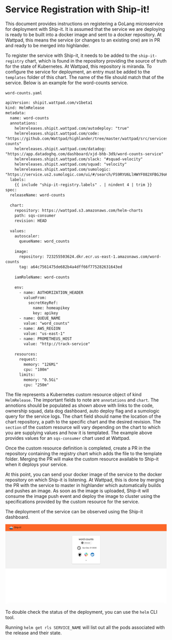 # Service Registration with Ship-it!

This document provides instructions on registering a GoLang microservice for deployment with Ship-it. It is assumed that the service we are deploying is ready to be built into a docker image and sent to a docker repository. At Wattpad, this means the service (or changes to an existing one) are in PR and ready to be merged into highlander.  

To register the service with Ship-it, it needs to be added to the `ship-it-registry` chart, which is found in the repository providing the source of truth for the state of Kubernetes. At Wattpad, this repository is miranda. To configure the service for deployment, an entry must be added to the `templates` folder of this chart. The name of the file should match that of the service. Below is an example for the word-counts service.  

`word-counts.yaml`
```
apiVersion: shipit.wattpad.com/v1beta1
kind: HelmRelease
metadata:
  name: word-counts
  annotations:
    helmreleases.shipit.wattpad.com/autodeploy: "true"
    helmreleases.shipit.wattpad.com/code: "https://github.com/Wattpad/highlander/tree/master/wattpad/src/services/word-counts"
    helmreleases.shipit.wattpad.com/datadog: "https://app.datadoghq.com/dashboard/xjd-bhb-3d9/word-counts-service"
    helmreleases.shipit.wattpad.com/slack: "#squad-velocity"
    helmreleases.shipit.wattpad.com/squad: "velocity"
    helmreleases.shipit.wattpad.com/sumologic: "https://service.us2.sumologic.com/ui/#/search/FS9RYU6LlHWYF082XFBGJ9oK698pJThnNQ1l18r0"
  labels:
    {{ include "ship-it-registry.labels" . | nindent 4 | trim }}
spec:
  releaseName: word-counts

  chart:
    repository: https://wattpad.s3.amazonaws.com/helm-charts
    path: sqs-consumer
    revision: HEAD

  values:
    autoscaler:
      queueName: word_counts

    image:
      repository: 723255503624.dkr.ecr.us-east-1.amazonaws.com/word-counts
      tag: a64c7561475de682b4a4dff66f775282631643ed

    iamRoleName: word-counts

    env:
      - name: AUTHORIZATION_HEADER
        valueFrom:
          secretKeyRef:
            name: homeapikey
            key: apikey
      - name: QUEUE_NAME
        value: "word_counts"
      - name: AWS_REGION
        value: "us-east-1"
      - name: PROMETHEUS_HOST
        value: "http://track-service"

    resources:
      request:
        memory: "126Mi"
        cpu: "100m"
      limits:
        memory: "0.5Gi"
        cpu: "250m"
```

The file represents a Kubernetes custom resource object of kind `HelmRelease`. The important fields to note are `annotations` and `chart`. The annotions should be populated as shown above with links to the code, ownership squad, data dog dashboard, auto deploy flag and a sumologic query for the service logs. The chart field should name the location of the chart repository, a path to the specific chart and the desired revision. The `section` of the custom resource will vary depending on the chart to which you are supplying values and how it is templated. The example above provides values for an `sqs-consumer` chart used at Wattpad.  

Once the custom resource definition is completed, create a PR in the repository containing the registry chart which adds the file to the template folder. Merging the PR will make the custom resource available to Ship-it when it deploys your service.  

At this point, you can send your docker image of the service to the docker repository on which Ship-it is listening. At Wattpad, this is done by merging the PR with the service to master in highlander which automatically builds and pushes an image. As soon as the image is uploaded, Ship-it will consume the image push event and deploy the image to cluster using the specifications provided by the custom resource for the service.  

The deployment of the service can be observed using the Ship-it dashboard.  

![UI](./ui-sample.png)

To double check the status of the deployment, you can use the `helm` CLI tool.  

Running `helm get rls SERVICE_NAME` will list out all the pods associated with the release and their state.
